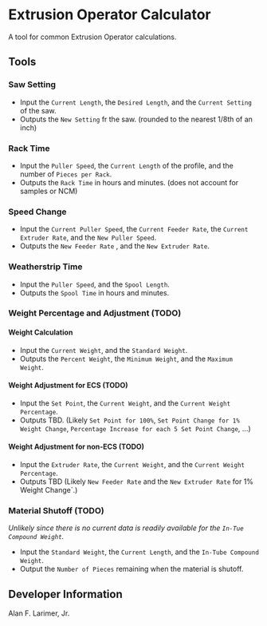 # Extrusion Operator Calculator
A tool for common Extrusion Operator calculations.


## Tools
### Saw Setting
- Input the `Current Length`, the `Desired Length`, and the `Current Setting` of the saw.
- Outputs the `New Setting` fr the saw. (rounded to the nearest 1/8th of an inch)

### Rack Time
- Input the `Puller Speed`, the `Current Length` of the profile, and the number of  `Pieces per Rack`.
- Outputs the `Rack Time` in hours and minutes. (does not account for samples or NCM)

### Speed Change
- Input the `Current Puller Speed`, the `Current Feeder Rate`, the `Current Extruder Rate`, and the `New Puller Speed`.
- Outputs the `New Feeder Rate` , and the `New Extruder Rate`.

### Weatherstrip Time
- Input the `Puller Speed`, and the `Spool Length`.
- Outputs the `Spool Time` in hours and minutes.

### Weight Percentage and Adjustment (TODO)
#### Weight Calculation
- Input the `Current Weight`, and the `Standard Weight`.
- Outputs the `Percent Weight`, the `Minimum Weight`, and the `Maximum Weight`.

#### Weight Adjustment for ECS (TODO)
- Input the `Set Point`, the `Current Weight`, and the `Current Weight Percentage`.
- Outputs TBD. (Likely `Set Point for 100%`, `Set Point Change for 1% Weight Change`, `Percentage Increase for each 5 Set Point Change`, ...)

#### Weight Adjustment for non-ECS (TODO)
- Input the `Extruder Rate`, the `Current Weight`, and the `Current Weight Percentage`.
- Outputs TBD (Likely `New Feeder Rate` and the `New Extruder Rate` for 1% Weight Change`.)

### Material Shutoff (TODO)
*Unlikely since there is no current data is readily available for the `In-Tue Compound Weight`.*
- Input the `Standard Weight`, the `Current Length`, and the `In-Tube Compound Weight`.
- Output the `Number of Pieces` remaining when the material is shutoff.


## Developer Information
Alan F. Larimer, Jr.

